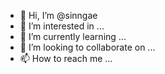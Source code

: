 - 👋 Hi, I’m @sinngae
- 👀 I’m interested in ...
- 🌱 I’m currently learning ...
- 💞️ I’m looking to collaborate on ...
- 📫 How to reach me ...

<!---
sinngae/sinngae is a ✨ special ✨ repository because its `README.md` (this file) appears on your GitHub profile.
You can click the Preview link to take a look at your changes.
--->

